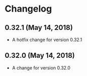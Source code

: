 # Changelog

## 0.32.1 (May 14, 2018)

* A hotfix change for version 0.32.1

## 0.32.0 (May 14, 2018)

* A change for version 0.32.0

